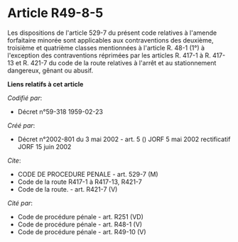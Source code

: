 # Article R49-8-5

Les dispositions de l'article 529-7 du présent code relatives à l'amende forfaitaire minorée sont applicables aux
contraventions des deuxième, troisième et quatrième classes mentionnées à l'article R. 48-1 (1°) à l'exception des
contraventions réprimées par les articles R. 417-1 à R. 417-13 et R. 421-7 du code de la route relatives à l'arrêt et au
stationnement dangereux, gênant ou abusif.

**Liens relatifs à cet article**

_Codifié par_:

  - Décret n°59-318 1959-02-23

_Créé par_:

  - Décret n°2002-801 du 3 mai 2002 - art. 5 () JORF 5 mai 2002 rectificatif JORF 15 juin 2002

_Cite_:

  - CODE DE PROCEDURE PENALE - art. 529-7 (M)
  - Code de la route R417-1 à R417-13, R421-7
  - Code de la route. - art. R421-7 (V)

_Cité par_:

  - Code de procédure pénale - art. R251 (VD)
  - Code de procédure pénale - art. R48-1 (V)
  - Code de procédure pénale - art. R49-10 (V)
